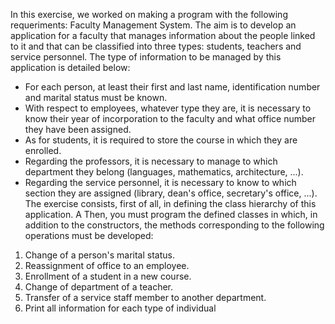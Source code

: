 In this exercise, we worked on making a program with the following requeriments:
Faculty Management System. 
The aim is to develop an application for a faculty that manages information about the people linked to it and that can be classified into three types: students, teachers and service personnel. The type of information to be managed by this application is detailed below:
* For each person, at least their first and last name, identification number and marital status must be known.
* With respect to employees, whatever type they are, it is necessary to know their year of incorporation to the faculty and what office number they have been assigned.
* As for students, it is required to store the course in which they are enrolled.
* Regarding the professors, it is necessary to manage to which department they belong (languages, mathematics, architecture, ...).
* Regarding the service personnel, it is necessary to know to which section they are assigned (library, dean's office, secretary's office, ...). 
The exercise consists, first of all, in defining the class hierarchy of this application. A
Then, you must program the defined classes in which, in addition to the constructors,
the methods corresponding to the following operations must be developed:
1. Change of a person's marital status.
2. Reassignment of office to an employee.
3. Enrollment of a student in a new course.
4.	Change of department of a teacher.
5.	Transfer of a service staff member to another department.
6.	Print all information for each type of individual
